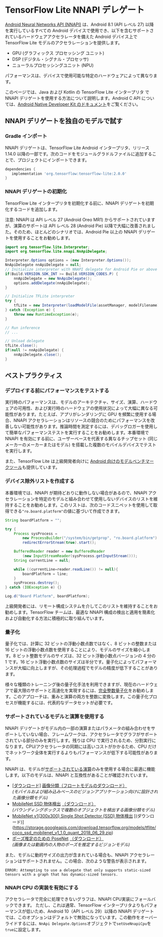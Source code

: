 # TensorFlow Lite NNAPI デレゲート

[Android Neural Networks API (NNAPI)](https://developer.android.com/ndk/guides/neuralnetworks) は、Android 8.1 (API レベル 27) 以降を実行しているすべての Android デバイスで使用でき、以下を含むサポートされているハードウェアアクセラレータを備えた Android デバイス上で TensorFlow Lite モデルのアクセラレーションを提供します。

- GPU (グラフィックス プロセッシング ユニット)
- DSP (デジタル・シグナル・プロセッサ)
- ニューラルプロセッシングユニット (NPU)

パフォーマンスは、デバイスで使用可能な特定のハードウェアによって異なります。

このページでは、Java および Kotlin の TensorFlow Lite インタープリタ で NNAPI デリゲートを使用する方法について説明します。Android C API については、[Android Native Developer Kit のドキュメント](https://developer.android.com/ndk/guides/neuralnetworks)をご覧ください。

## NNAPI デリゲートを独自のモデルで試す

### Gradle インポート

NNAPI デリゲートは、TensorFlow Lite Android インタープリタ、リリース 1.14.0 以降の一部です。次のコードをモジュールグラドルファイルに追加することで、プロジェクトにインポートできます。

```groovy
dependencies {
   implementation 'org.tensorflow:tensorflow-lite:2.0.0'
}
```

### NNAPI デリゲートの初期化

TensorFlow Lite インタープリタを初期化する前に、NNAPI デリゲートを初期化するコードを追加します。

注意: NNAPI は API レベル 27 (Android Oreo MR1) からサポートされていますが、演算のサポートは API レベル 28 (Android Pie) 以降で大幅に改善されました。そのため、ほとんどのシナリオでは、Android Pie 以上の NNAPI デリゲートを使用することをお勧めします。

```java
import org.tensorflow.lite.Interpreter;
import org.tensorflow.lite.nnapi.NnApiDelegate;

Interpreter.Options options = (new Interpreter.Options());
NnApiDelegate nnApiDelegate = null;
// Initialize interpreter with NNAPI delegate for Android Pie or above
if(Build.VERSION.SDK_INT >= Build.VERSION_CODES.P) {
    nnApiDelegate = new NnApiDelegate();
    options.addDelegate(nnApiDelegate);
}

// Initialize TFLite interpreter
try {
    tfLite = new Interpreter(loadModelFile(assetManager, modelFilename), options);
} catch (Exception e) {
    throw new RuntimeException(e);
}

// Run inference
// ...

// Unload delegate
tfLite.close();
if(null != nnApiDelegate) {
    nnApiDelegate.close();
}
```

## ベストプラクティス

### デプロイする前にパフォーマンスをテストする

実行時のパフォーマンスは、モデルのアーキテクチャ、サイズ、演算、ハードウェアの可用性、および実行時のハードウェアの使用状況によって大幅に異なる可能性があります。たとえば、アプリがレンダリングに GPU を頻繁に使用する場合、NNAPI アクセラレーションはリソースの競合のためにパフォーマンスを改善しない可能性があります。推論時間を測定するには、デバッグロガーを使用して簡単なパフォーマンステストを実行することをお勧めします。本番環境で NNAPI を有効にする前に、ユーザーベースを代表する異なるチップセット (同じメーカーのメーカーまたはモデル) を搭載した複数のモバイルデバイスでテストを実行します。

また、TensorFlow Lite は上級開発者向けに [Android 向けのモデルベンチマークツール](https://github.com/tensorflow/tensorflow/tree/master/tensorflow/lite/tools/benchmark)も提供しています。

### デバイス除外リストを作成する

本番環境では、NNAPI が期待どおりに動作しない場合があるので、NNAPI アクセラレーションを特定のモデルと組み合わせて使用しないデバイスのリストを維持することをお勧めします。このリストは、次のコードスニペットを使用して取得できる`"ro.board.platform"`の値に基づいて作成できます。

```java
String boardPlatform = "";

try {
    Process sysProcess =
        new ProcessBuilder("/system/bin/getprop", "ro.board.platform").
        redirectErrorStream(true).start();

    BufferedReader reader = new BufferedReader
        (new InputStreamReader(sysProcess.getInputStream()));
    String currentLine = null;

    while ((currentLine=reader.readLine()) != null){
        boardPlatform = line;
    }
    sysProcess.destroy();
} catch (IOException e) {}

Log.d("Board Platform", boardPlatform);
```

上級開発者には、リモート構成システムを介してこのリストを維持することをお勧めします。TensorFlow チームは、最適な NNAPI 構成の検出と適用を簡素化および自動化する方法に積極的に取り組んでいます。

### 量子化

量子化では、計算に 32 ビットの浮動小数点数ではなく、8 ビットの整数または 16 ビットの浮動小数点数を使用することにより、モデルのサイズを縮小します。8 ビット整数モデルのサイズは、32 ビット浮動小数点バージョンの 4 分の 1 です。16 ビット浮動小数点数のサイズは半分です。量子化によってパフォーマンスが大幅に向上しますが、その処理過程でモデルの精度が低下することがあります。

様々な種類のトレーニング後の量子化手法を利用できますが、現在のハードウェアで最大限のサポートと高速化を実現するには、[完全整数量子化](post_training_quantization#full_integer_quantization_of_weights_and_activations)をお勧めします。このアプローチは、重みと演算の両方を整数に変換します。この量子化プロセスが機能するには、代表的なデータセットが必要です。

### サポートされているモデルと演算を使用する

NNAPI デリゲートがモデル内の一部の演算またはパラメータの組み合わせをサポートしていない場合、フレームワークは、アクセラレータでグラフがサポートされている部分のみを実行します。残りは CPU で実行されるため、分割実行になります。CPU/アクセラレータの同期には高いコストがかかるため、CPU だけでネットワーク全体を実行するよりもパフォーマンスが低下する可能性があります。

NNAPI は、モデルが[サポートされている演算](https://developer.android.com/ndk/guides/neuralnetworks#model)のみを使用する場合に最適に機能します。以下のモデルは、NNAPI と互換性があることが確認されています。

- [[ダウンロード]](https://ai.googleblog.com/2017/06/mobilenets-open-source-models-for.html) [画像分類（フロートモデルのダウンロード）](http://download.tensorflow.org/models/mobilenet_v1_2018_08_02/mobilenet_v1_1.0_224_quant.tgz) <br>*(モバイルおよび組み込みベースのビジョンアプリケーション向けに設計された画像分類モデル)*
- [MobileNet SSD 物体検出](https://ai.googleblog.com/2018/07/accelerated-training-and-inference-with.html) [（ダウンロード）](https://storage.googleapis.com/download.tensorflow.org/models/tflite/gpu/mobile_ssd_v2_float_coco.tflite) <br>*(バウンディングボックスで複数のオブジェクトを検出する画像分類モデル)*
- [MobileNet v1(300x300) Single Shot Detector (SSD) 物体検出](https://ai.googleblog.com/2018/07/accelerated-training-and-inference-with.html) [(ダウンロード)] (https://storage.googleapis.com/download.tensorflow.org/models/tflite/coco_ssd_mobilenet_v1_1.0_quant_2018_06_29.zip)
- [ポーズ推定のための PoseNet](https://github.com/tensorflow/tfjs-models/tree/master/posenet) [（ダウンロード）](https://storage.googleapis.com/download.tensorflow.org/models/tflite/gpu/multi_person_mobilenet_v1_075_float.tflite) <br><i>(画像または動画内の人物のポーズを推定するビジョンモデル)</i>

また、モデルに動的サイズの出力が含まれている場合も、NNAPI アクセラレーションはサポートされません。この場合、次のような警告が表示されます。

```none
ERROR: Attempting to use a delegate that only supports static-sized tensors with a graph that has dynamic-sized tensors.
```

### NNAPI CPU の実装を有効にする

アクセラレータで完全に処理できないグラフは、NNAPI  CPU実装にフォールバックできます。 ただし、これは通常、TensorFlow インタープリタよりもパフォーマンスが低いため、Android 10（API レベル 29）以降の NNAPI デリゲートでは、このオプションはデフォルトで無効になっています。この動作をオーバーライドするには、`NnApi Delegate.Options`オブジェクトで`setUseNnapiCpu`を`true`に設定します。
